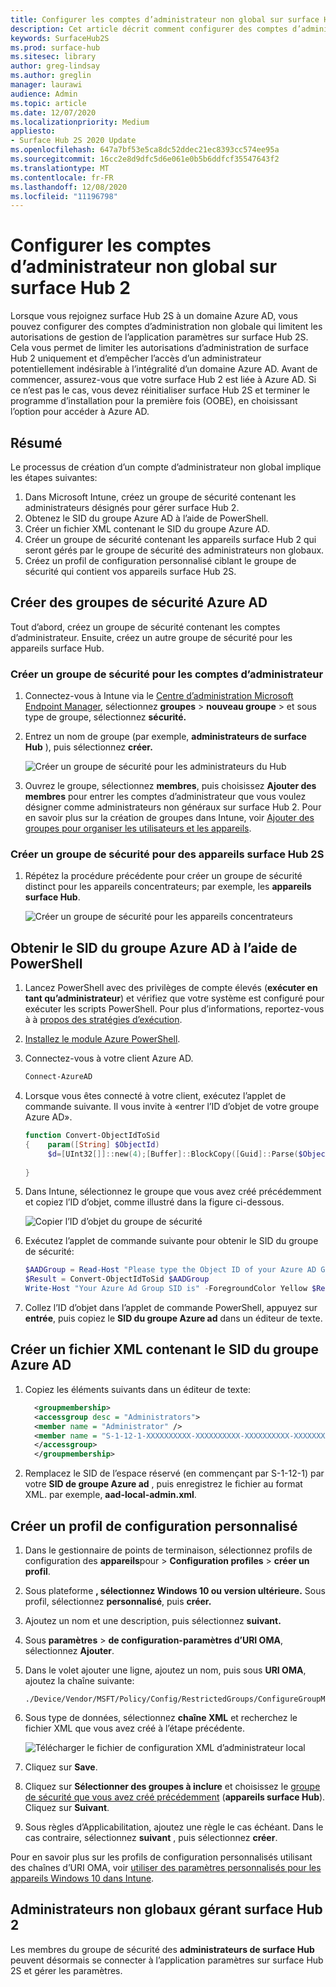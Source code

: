 ```yaml
---
title: Configurer les comptes d’administrateur non global sur surface Hub 2
description: Cet article décrit comment configurer des comptes d’administrateur non global pour gérer les éléments de surface Hub 2.
keywords: SurfaceHub2S
ms.prod: surface-hub
ms.sitesec: library
author: greg-lindsay
ms.author: greglin
manager: laurawi
audience: Admin
ms.topic: article
ms.date: 12/07/2020
ms.localizationpriority: Medium
appliesto:
- Surface Hub 2S 2020 Update
ms.openlocfilehash: 647a7bf53e5ca8dc52ddec21ec8393cc574ee95a
ms.sourcegitcommit: 16cc2e8d9dfc5d6e061e0b5b6ddfcf35547643f2
ms.translationtype: MT
ms.contentlocale: fr-FR
ms.lasthandoff: 12/08/2020
ms.locfileid: "11196798"
---
```

# Configurer les comptes d’administrateur non global sur surface Hub 2

Lorsque vous rejoignez surface Hub 2S à un domaine Azure AD, vous pouvez configurer des comptes d’administration non globale qui limitent les autorisations de gestion de l’application paramètres sur surface Hub 2S. Cela vous permet de limiter les autorisations d’administration de surface Hub 2 uniquement et d’empêcher l’accès d’un administrateur potentiellement indésirable à l’intégralité d’un domaine Azure AD. Avant de commencer, assurez-vous que votre surface Hub 2 est liée à Azure AD. Si ce n’est pas le cas, vous devez réinitialiser surface Hub 2S et terminer le programme d’installation pour la première fois (OOBE), en choisissant l’option pour accéder à Azure AD.

## Résumé 

Le processus de création d’un compte d’administrateur non global implique les étapes suivantes: 

1. Dans Microsoft Intune, créez un groupe de sécurité contenant les administrateurs désignés pour gérer surface Hub 2.
2. Obtenez le SID du groupe Azure AD à l’aide de PowerShell.
3. Créer un fichier XML contenant le SID du groupe Azure AD.
4. Créer un groupe de sécurité contenant les appareils surface Hub 2 qui seront gérés par le groupe de sécurité des administrateurs non globaux.
5. Créez un profil de configuration personnalisé ciblant le groupe de sécurité qui contient vos appareils surface Hub 2S. 


## Créer des groupes de sécurité Azure AD

Tout d’abord, créez un groupe de sécurité contenant les comptes d’administrateur. Ensuite, créez un autre groupe de sécurité pour les appareils surface Hub.  

### Créer un groupe de sécurité pour les comptes d’administrateur

1. Connectez-vous à Intune via le [Centre d’administration Microsoft Endpoint Manager](https://go.microsoft.com/fwlink/?linkid=2109431), sélectionnez **groupes**  >  **nouveau groupe** > et sous type de groupe, sélectionnez **sécurité.** 
2. Entrez un nom de groupe (par exemple, **administrateurs de surface Hub** ), puis sélectionnez **créer.** 

     ![Créer un groupe de sécurité pour les administrateurs du Hub](images/sh-create-sec-group.png)

3. Ouvrez le groupe, sélectionnez **membres**, puis choisissez **Ajouter des membres** pour entrer les comptes d’administrateur que vous voulez désigner comme administrateurs non généraux sur surface Hub 2. Pour en savoir plus sur la création de groupes dans Intune, voir  [Ajouter des groupes pour organiser les utilisateurs et les appareils](https://docs.microsoft.com/mem/intune/fundamentals/groups-add).

### Créer un groupe de sécurité pour des appareils surface Hub 2S

1. Répétez la procédure précédente pour créer un groupe de sécurité distinct pour les appareils concentrateurs; par exemple, les **appareils surface Hub**. 

     ![Créer un groupe de sécurité pour les appareils concentrateurs](images/sh-create-sec-group-devices.png) 

## Obtenir le SID du groupe Azure AD à l’aide de PowerShell

1. Lancez PowerShell avec des privilèges de compte élevés (**exécuter en tant qu’administrateur**) et vérifiez que votre système est configuré pour exécuter les scripts PowerShell. Pour plus d’informations, reportez-vous à à [propos des stratégies d’exécution](https://docs.microsoft.com/powershell/module/microsoft.powershell.core/about/about_execution_policies?). 
2. [Installez le module Azure PowerShell](https://docs.microsoft.com/powershell/azure/install-az-ps).
3. Connectez-vous à votre client Azure AD.

    ```powershell
    Connect-AzureAD
    ```

4. Lorsque vous êtes connecté à votre client, exécutez l’applet de commande suivante. Il vous invite à «entrer l’ID d’objet de votre groupe Azure AD».

    ```powershell
    function Convert-ObjectIdToSid
    {    param([String] $ObjectId)   
         $d=[UInt32[]]::new(4);[Buffer]::BlockCopy([Guid]::Parse($ObjectId).ToByteArray(),0,$d,0,16);"S-1-12-1-$d".Replace(' ','-')
         
    }
    ```

5. Dans Intune, sélectionnez le groupe que vous avez créé précédemment et copiez l’ID d’objet, comme illustré dans la figure ci-dessous. 

     ![Copier l’ID d’objet du groupe de sécurité](images/sh-objectid.png)

6. Exécutez l’applet de commande suivante pour obtenir le SID du groupe de sécurité:

    ```powershell
    $AADGroup = Read-Host "Please type the Object ID of your Azure AD Group"
    $Result = Convert-ObjectIdToSid $AADGroup
    Write-Host "Your Azure Ad Group SID is" -ForegroundColor Yellow $Result
    ```
    
7. Collez l’ID d’objet dans l’applet de commande PowerShell, appuyez sur **entrée**, puis copiez le **SID du groupe Azure ad** dans un éditeur de texte. 

## Créer un fichier XML contenant le SID du groupe Azure AD

1. Copiez les éléments suivants dans un éditeur de texte: 

    ```xml
      <groupmembership>   
      <accessgroup desc = "Administrators">        
      <member name = "Administrator" />        
      <member name = "S-1-12-1-XXXXXXXXXX-XXXXXXXXXX-XXXXXXXXXX-XXXXXXXXXX" />  
      </accessgroup>
      </groupmembership>
      ```

2. Remplacez le SID de l’espace réservé (en commençant par S-1-12-1) par votre **SID de groupe Azure ad** , puis enregistrez le fichier au format XML. par exemple, **aad-local-admin.xml**. 

## Créer un profil de configuration personnalisé

1. Dans le gestionnaire de points de terminaison, sélectionnez profils de configuration des **appareils**pour  >  **Configuration profiles**  >  **créer un profil**. 
2. Sous plateforme **, sélectionnez Windows 10 ou version ultérieure.** Sous profil, sélectionnez **personnalisé**, puis **créer.**
3. Ajoutez un nom et une description, puis sélectionnez **suivant.**
4. Sous **paramètres**  >  **de configuration-paramètres d’URI OMA**, sélectionnez **Ajouter**.
5. Dans le volet ajouter une ligne, ajoutez un nom, puis sous     **URI OMA**, ajoutez la chaîne suivante: 

    ```OMA-URI
    ./Device/Vendor/MSFT/Policy/Config/RestrictedGroups/ConfigureGroupMembership
    ```
6. Sous type de données, sélectionnez **chaîne XML** et recherchez le fichier XML que vous avez créé à l’étape précédente. 

     ![Télécharger le fichier de configuration XML d’administrateur local](images/sh-local-admin-config.png)

7. Cliquez sur **Save**.
8. Cliquez sur **Sélectionner des groupes à inclure** et choisissez le [groupe de sécurité que vous avez créé précédemment](#create-security-group-for-surface-hub-2s-devices) (**appareils surface Hub**). Cliquez sur **Suivant**.
9. Sous règles d’Applicabilitation, ajoutez une règle le cas échéant. Dans le cas contraire, sélectionnez **suivant** , puis sélectionnez **créer**.

Pour en savoir plus sur les profils de configuration personnalisés utilisant des chaînes d’URI OMA, voir [utiliser des paramètres personnalisés pour les appareils Windows 10 dans Intune](https://docs.microsoft.com/mem/intune/configuration/custom-settings-windows-10).


## Administrateurs non globaux gérant surface Hub 2

Les membres du groupe de sécurité des **administrateurs de surface Hub** peuvent désormais se connecter à l’application paramètres sur surface Hub 2S et gérer les paramètres.
